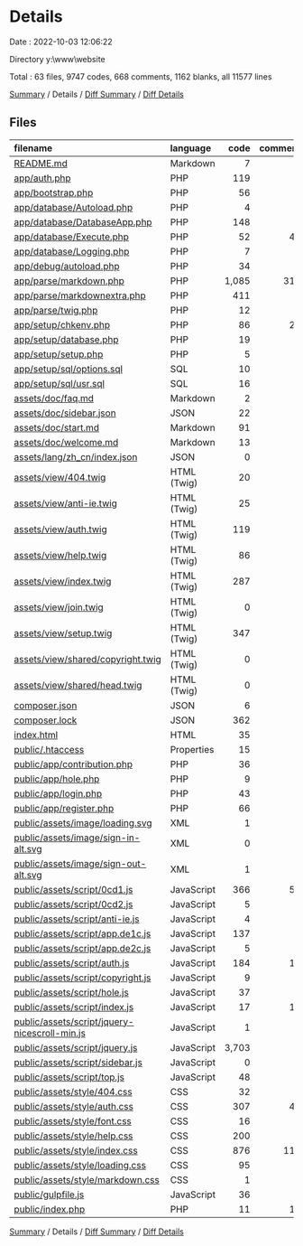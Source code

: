 # Details

Date : 2022-10-03 12:06:22

Directory y:\\www\\website

Total : 63 files,  9747 codes, 668 comments, 1162 blanks, all 11577 lines

[Summary](results.md) / Details / [Diff Summary](diff.md) / [Diff Details](diff-details.md)

## Files
| filename | language | code | comment | blank | total |
| :--- | :--- | ---: | ---: | ---: | ---: |
| [README.md](/README.md) | Markdown | 7 | 0 | 5 | 12 |
| [app/auth.php](/app/auth.php) | PHP | 119 | 0 | 17 | 136 |
| [app/bootstrap.php](/app/bootstrap.php) | PHP | 56 | 0 | 20 | 76 |
| [app/database/Autoload.php](/app/database/Autoload.php) | PHP | 4 | 0 | 1 | 5 |
| [app/database/DatabaseApp.php](/app/database/DatabaseApp.php) | PHP | 148 | 9 | 21 | 178 |
| [app/database/Execute.php](/app/database/Execute.php) | PHP | 52 | 41 | 12 | 105 |
| [app/database/Logging.php](/app/database/Logging.php) | PHP | 7 | 0 | 1 | 8 |
| [app/debug/autoload.php](/app/debug/autoload.php) | PHP | 34 | 0 | 11 | 45 |
| [app/parse/markdown.php](/app/parse/markdown.php) | PHP | 1,085 | 315 | 316 | 1,716 |
| [app/parse/markdownextra.php](/app/parse/markdownextra.php) | PHP | 411 | 0 | 128 | 539 |
| [app/parse/twig.php](/app/parse/twig.php) | PHP | 12 | 0 | 3 | 15 |
| [app/setup/chkenv.php](/app/setup/chkenv.php) | PHP | 86 | 23 | 16 | 125 |
| [app/setup/database.php](/app/setup/database.php) | PHP | 19 | 0 | 5 | 24 |
| [app/setup/setup.php](/app/setup/setup.php) | PHP | 5 | 0 | 0 | 5 |
| [app/setup/sql/options.sql](/app/setup/sql/options.sql) | SQL | 10 | 0 | 0 | 10 |
| [app/setup/sql/usr.sql](/app/setup/sql/usr.sql) | SQL | 16 | 0 | 0 | 16 |
| [assets/doc/faq.md](/assets/doc/faq.md) | Markdown | 2 | 0 | 3 | 5 |
| [assets/doc/sidebar.json](/assets/doc/sidebar.json) | JSON | 22 | 0 | 0 | 22 |
| [assets/doc/start.md](/assets/doc/start.md) | Markdown | 91 | 0 | 49 | 140 |
| [assets/doc/welcome.md](/assets/doc/welcome.md) | Markdown | 13 | 0 | 6 | 19 |
| [assets/lang/zh_cn/index.json](/assets/lang/zh_cn/index.json) | JSON | 0 | 0 | 1 | 1 |
| [assets/view/404.twig](/assets/view/404.twig) | HTML (Twig) | 20 | 0 | 3 | 23 |
| [assets/view/anti-ie.twig](/assets/view/anti-ie.twig) | HTML (Twig) | 25 | 0 | 1 | 26 |
| [assets/view/auth.twig](/assets/view/auth.twig) | HTML (Twig) | 119 | 1 | 2 | 122 |
| [assets/view/help.twig](/assets/view/help.twig) | HTML (Twig) | 86 | 5 | 7 | 98 |
| [assets/view/index.twig](/assets/view/index.twig) | HTML (Twig) | 287 | 2 | 3 | 292 |
| [assets/view/join.twig](/assets/view/join.twig) | HTML (Twig) | 0 | 0 | 1 | 1 |
| [assets/view/setup.twig](/assets/view/setup.twig) | HTML (Twig) | 347 | 1 | 44 | 392 |
| [assets/view/shared/copyright.twig](/assets/view/shared/copyright.twig) | HTML (Twig) | 0 | 0 | 1 | 1 |
| [assets/view/shared/head.twig](/assets/view/shared/head.twig) | HTML (Twig) | 0 | 0 | 1 | 1 |
| [composer.json](/composer.json) | JSON | 6 | 0 | 1 | 7 |
| [composer.lock](/composer.lock) | JSON | 362 | 0 | 1 | 363 |
| [index.html](/index.html) | HTML | 35 | 0 | 3 | 38 |
| [public/.htaccess](/public/.htaccess) | Properties | 15 | 8 | 7 | 30 |
| [public/app/contribution.php](/public/app/contribution.php) | PHP | 36 | 0 | 2 | 38 |
| [public/app/hole.php](/public/app/hole.php) | PHP | 9 | 0 | 0 | 9 |
| [public/app/login.php](/public/app/login.php) | PHP | 43 | 0 | 1 | 44 |
| [public/app/register.php](/public/app/register.php) | PHP | 66 | 0 | 12 | 78 |
| [public/assets/image/loading.svg](/public/assets/image/loading.svg) | XML | 1 | 0 | 0 | 1 |
| [public/assets/image/sign-in-alt.svg](/public/assets/image/sign-in-alt.svg) | XML | 0 | 0 | 1 | 1 |
| [public/assets/image/sign-out-alt.svg](/public/assets/image/sign-out-alt.svg) | XML | 1 | 0 | 0 | 1 |
| [public/assets/script/0cd1.js](/public/assets/script/0cd1.js) | JavaScript | 366 | 50 | 95 | 511 |
| [public/assets/script/0cd2.js](/public/assets/script/0cd2.js) | JavaScript | 5 | 0 | 1 | 6 |
| [public/assets/script/anti-ie.js](/public/assets/script/anti-ie.js) | JavaScript | 4 | 0 | 1 | 5 |
| [public/assets/script/app.de1c.js](/public/assets/script/app.de1c.js) | JavaScript | 137 | 1 | 23 | 161 |
| [public/assets/script/app.de2c.js](/public/assets/script/app.de2c.js) | JavaScript | 5 | 2 | 1 | 8 |
| [public/assets/script/auth.js](/public/assets/script/auth.js) | JavaScript | 184 | 10 | 13 | 207 |
| [public/assets/script/copyright.js](/public/assets/script/copyright.js) | JavaScript | 9 | 0 | 0 | 9 |
| [public/assets/script/hole.js](/public/assets/script/hole.js) | JavaScript | 37 | 0 | 6 | 43 |
| [public/assets/script/index.js](/public/assets/script/index.js) | JavaScript | 17 | 10 | 2 | 29 |
| [public/assets/script/jquery-nicescroll-min.js](/public/assets/script/jquery-nicescroll-min.js) | JavaScript | 1 | 1 | 0 | 2 |
| [public/assets/script/jquery.js](/public/assets/script/jquery.js) | JavaScript | 3,703 | 1 | 0 | 3,704 |
| [public/assets/script/sidebar.js](/public/assets/script/sidebar.js) | JavaScript | 0 | 0 | 1 | 1 |
| [public/assets/script/top.js](/public/assets/script/top.js) | JavaScript | 48 | 0 | 1 | 49 |
| [public/assets/style/404.css](/public/assets/style/404.css) | CSS | 32 | 4 | 2 | 38 |
| [public/assets/style/auth.css](/public/assets/style/auth.css) | CSS | 307 | 47 | 65 | 419 |
| [public/assets/style/font.css](/public/assets/style/font.css) | CSS | 16 | 0 | 5 | 21 |
| [public/assets/style/help.css](/public/assets/style/help.css) | CSS | 200 | 5 | 38 | 243 |
| [public/assets/style/index.css](/public/assets/style/index.css) | CSS | 876 | 119 | 162 | 1,157 |
| [public/assets/style/loading.css](/public/assets/style/loading.css) | CSS | 95 | 0 | 20 | 115 |
| [public/assets/style/markdown.css](/public/assets/style/markdown.css) | CSS | 1 | 0 | 0 | 1 |
| [public/gulpfile.js](/public/gulpfile.js) | JavaScript | 36 | 0 | 8 | 44 |
| [public/index.php](/public/index.php) | PHP | 11 | 13 | 12 | 36 |

[Summary](results.md) / Details / [Diff Summary](diff.md) / [Diff Details](diff-details.md)